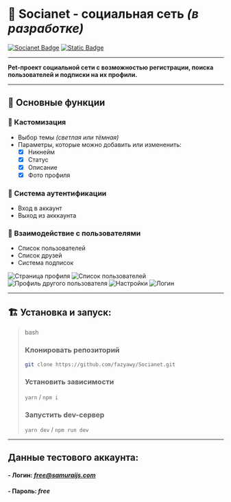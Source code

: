<h1>🌟 Socianet - социальная сеть <i>(в разработке)</i></h1>

[![Socianet Badge](https://img.shields.io/badge/sociaNeT-v1.0.0-c233cf?style=plastic
)](https://github.com/fazyawy/Socianet)
[![Static Badge](https://img.shields.io/badge/react-%5E19.0.0-17f)](https://www.npmjs.com/package/react)


___

**Pet-проект социальной сети с возможностью регистрации, поиска пользователей и подписки на их профили.**
___
## 🚀 Основные функции

### 🎨 Кастомизация
- Выбор темы *(светлая или тёмная)*
- Параметры, которые можно добавить или измененить:
  - [X] Никнейм
  - [X] Статус
  - [X] Описание
  - [X] Фото профиля

### 🔐 Система аутентификации
- Вход в аккаунт
- Выход из акккаунта

### 👥 Взаимодействие с пользователями
- Список пользователей
- Список друзей
- Система подписок

![Страница профиля](https://github.com/user-attachments/assets/b9bc7bf1-b746-4699-b5fb-bd1f7fbc4608)
![Список пользователей](https://github.com/user-attachments/assets/245182f9-502f-4a89-9ccd-abc9f924a319)
![Профиль другого пользователя](https://github.com/user-attachments/assets/1147a544-55ea-4534-ad55-f56a3284a0d2)
![Настройки](https://github.com/user-attachments/assets/3b57db12-445a-4c9a-b2d6-0deadaf9f951)
![Логин](https://github.com/user-attachments/assets/327e98a7-db72-4217-a56f-f60a8f69b5d7)

____
## 🏗️ Установка и запуск:

> bash
>
> ### Клонировать репозиторий
>
> ```bash
> git clone https://github.com/fazyawy/Socianet.git
>```
>
>### Установить зависимости
>
>
>`yarn`
>/
>`npm i`
>
>
>### Запустить dev-сервер
>
>`yarn dev`
>/
>`npm run dev`

___

## **Данные тестового аккаунта:**
#### - Логин: *free@samuraijs.com*
#### - Пароль: *free*
